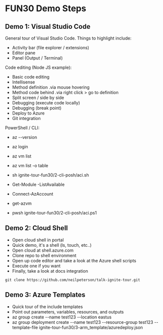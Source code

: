 # FUN30 Demo Steps

## Demo 1: Visual Studio Code

General tour of Visual Studio Code. Things to highlight include:

- Activity bar (file explorer / extensions)
- Editor pane
- Panel (Output / Terminal)

Code editing (Node JS example):

- Basic code editing
- Intellisense
- Method definition .via mouse hovering
- Method code behind .via right click > go to definition
- Split screen / side by side
- Debugging (execute code locally)
- Debugging (break point)
- Deploy to Azure
- Git integration

PowerShell / CLI:

- az --version
- az login
- az vm list
- az vm list -o table
- sh ignite-tour-fun30/2-cli-posh/aci.sh

- Get-Module -ListAvailable
- Connect-AzAccount
- get-azvm
- pwsh ignite-tour-fun30/2-cli-posh/aci.ps1

## Demo 2: Cloud Shell

- Open cloud shell in portal
- Quick demo, it's a shell (ls, touch, etc..)
- Open cloud at shell.azure.com
- Clone repo to shell environment
- Open up code editor and take a look at the Azure shell scripts
- Execute one if you want
- Finally, take a look at docs integration

```
git clone https://github.com/neilpeterson/talk-ignite-tour.git
```

## Demo 3: Azure Templates

- Quick tour of the include templates
- Point out parameters, variables, resources, and outputs
- az group create --name test123 --location eastus
- az group deployment create --name test123 --resource-group test123 --template-file ignite-tour-fun30/3-arm_template/azuredeploy.json